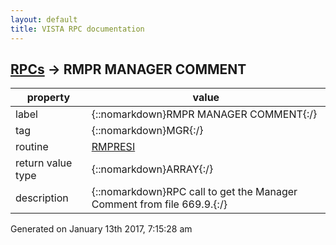 ```yaml
---
layout: default
title: VISTA RPC documentation
---
```




## [RPCs](TableOfContent.md) &#8594; RMPR MANAGER COMMENT 

 property | value 
--- | --- 
 label | {::nomarkdown}RMPR MANAGER COMMENT{:/}
 tag | {::nomarkdown}MGR{:/}
 routine | [RMPRESI](http://code.osehra.org/dox/Routine_RMPRESI_source.html)
 return value type | {::nomarkdown}ARRAY{:/}
 description | {::nomarkdown}RPC call to get the Manager Comment from file 669.9.{:/}




 Generated on January 13th 2017, 7:15:28 am